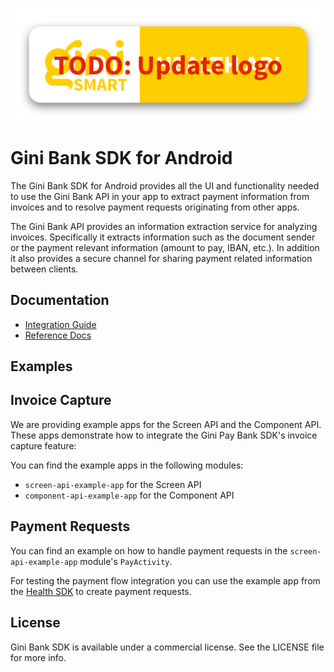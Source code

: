 ![Gini Bank SDK for Android](logo.png)

Gini Bank SDK for Android
=========================

The Gini Bank SDK for Android provides all the UI and functionality needed to use the Gini Bank API in your app to
extract payment information from invoices and to resolve payment requests originating from other apps.

The Gini Bank API provides an information extraction service for analyzing invoices. Specifically it extracts information
such as the document sender or the payment relevant information (amount to pay, IBAN, etc.). In addition it also
provides a secure channel for sharing payment related information between clients.

Documentation
-------------
* [Integration Guide](https://developer.gini.net/gini-mobile-android/bank-sdk/sdk/html/)
* [Reference Docs](https://developer.gini.net/gini-mobile-android/bank-sdk/sdk/dokka/index.html)

Examples
--------

## Invoice Capture

We are providing example apps for the Screen API and the Component API. These apps demonstrate how
to integrate the Gini Pay Bank SDK's invoice capture feature:

You can find the example apps in the following modules:

- `screen-api-example-app` for the Screen API
- `component-api-example-app` for the Component API

## Payment Requests

You can find an example on how to handle payment requests in the `screen-api-example-app` module's `PayActivity`. 

For testing the payment flow integration you can use the example app from the [Health
SDK](https://github.com/gini/gini-mobile-android/tree/main/health-sdk#example-apps) to create payment requests.
 
## License

Gini Bank SDK is available under a commercial license.
See the LICENSE file for more info.
